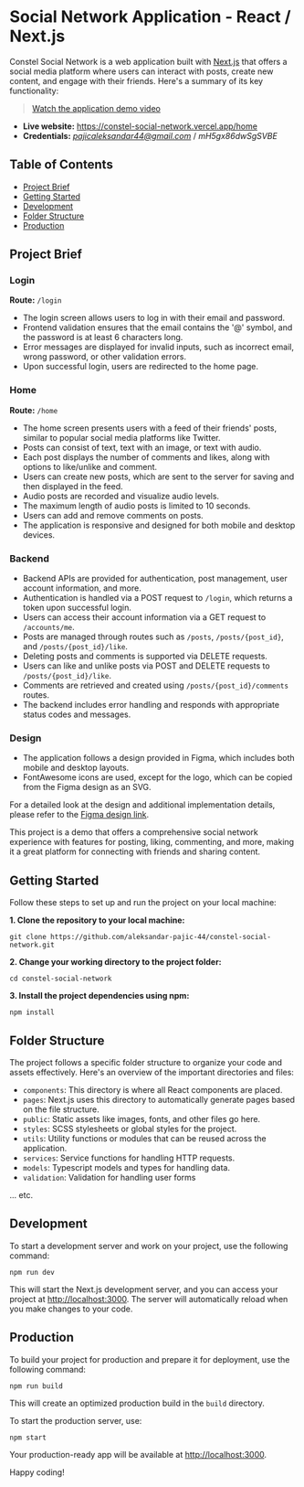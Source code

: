 
# Social Network Application - React / Next.js

Constel Social Network is a web application built with [Next.js](https://nextjs.org/) that offers a social media platform where users can interact with posts, create new content, and engage with their friends. Here's a summary of its key functionality:

> [Watch the application demo video](https://www.loom.com/share/4649940c1ad24606a50776787544cb87?sid=ecd1b588-9226-4b29-93d9-1ed54a1a11ed)
> 
 - **Live website:** https://constel-social-network.vercel.app/home
 - **Credentials:** *pajicaleksandar44@gmail.com* / *mH5gx86dwSgSVBE*

## Table of Contents

- [Project Brief](#project-brief)
- [Getting Started](#getting-started)
- [Development](#development)
- [Folder Structure](#folder-structure)
- [Production](#production)

## Project Brief

### Login

**Route:** `/login`
- The login screen allows users to log in with their email and password.
- Frontend validation ensures that the email contains the '@' symbol, and the password is at least 6 characters long.
- Error messages are displayed for invalid inputs, such as incorrect email, wrong password, or other validation errors.
- Upon successful login, users are redirected to the home page.

### Home
**Route:** `/home`
- The home screen presents users with a feed of their friends' posts, similar to popular social media platforms like Twitter.
- Posts can consist of text, text with an image, or text with audio.
- Each post displays the number of comments and likes, along with options to like/unlike and comment.
- Users can create new posts, which are sent to the server for saving and then displayed in the feed.
-   Audio posts are recorded and visualize audio levels.
- The maximum length of audio posts is limited to 10 seconds.
- Users can add and remove comments on posts.
- The application is responsive and designed for both mobile and desktop devices.

### Backend
- Backend APIs are provided for authentication, post management, user account information, and more.
- Authentication is handled via a POST request to `/login`, which returns a token upon successful login.
- Users can access their account information via a GET request to `/accounts/me`.
- Posts are managed through routes such as `/posts`, `/posts/{post_id}`, and `/posts/{post_id}/like`.
- Deleting posts and comments is supported via DELETE requests.
- Users can like and unlike posts via POST and DELETE requests to `/posts/{post_id}/like`.
- Comments are retrieved and created using `/posts/{post_id}/comments` routes.
- The backend includes error handling and responds with appropriate status codes and messages.

### Design
- The application follows a design provided in Figma, which includes both mobile and desktop layouts.
- FontAwesome icons are used, except for the logo, which can be copied from the Figma design as an SVG.

For a detailed look at the design and additional implementation details, please refer to the [Figma design link](https://www.figma.com/file/CsDymzCuWqFQNzSHBTdZR1/Front-End-Zadatak?type=design&node-id=0-1&mode=design).

This project is a demo that offers a comprehensive social network experience with features for posting, liking, commenting, and more, making it a great platform for connecting with friends and sharing content.

## Getting Started

Follow these steps to set up and run the project on your local machine:

**1. Clone the repository to your local machine:**

`git clone https://github.com/aleksandar-pajic-44/constel-social-network.git`

**2.  Change your working directory to the project folder:**

`cd constel-social-network` 

**3.  Install the project dependencies using npm:**

`npm install` 

## Folder Structure

The project follows a specific folder structure to organize your code and assets effectively. Here's an overview of the important directories and files:

-   `components`: This directory is where all React components are placed.
-   `pages`: Next.js uses this directory to automatically generate pages based on the file structure.
-   `public`: Static assets like images, fonts, and other files go here.
-   `styles`: SCSS stylesheets or global styles for the project.
-   `utils`: Utility functions or modules that can be reused across the application.
-   `services`: Service functions for handling HTTP requests.
-   `models`: Typescript models and types for handling data.
-   `validation`: Validation for handling user forms

... etc.

## Development

To start a development server and work on your project, use the following command:

`npm run dev` 

This will start the Next.js development server, and you can access your project at [http://localhost:3000](http://localhost:3000/). The server will automatically reload when you make changes to your code.

## Production

To build your project for production and prepare it for deployment, use the following command:

`npm run build` 

This will create an optimized production build in the `build` directory.

To start the production server, use:

`npm start` 

Your production-ready app will be available at [http://localhost:3000](http://localhost:3000/).

Happy coding!
